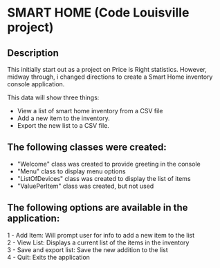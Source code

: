 # SMART HOME (Code Louisville project)

## Description  
This initially start out as a project on Price is Right statistics.  However, midway through, i changed directions to create a Smart Home inventory console application.  

This data will show three things:  
* View a list of smart home inventory from a CSV file  
* Add a new item to the inventory.  
* Export the new list to a CSV file.
  
    
## The following classes were created:  
* "Welcome" class was created to provide greeting in the console
* "Menu" class to display menu options
* "ListOfDevices" class was created to display the list of items
* "ValuePerItem" class was created, but not used
  
  
## The following options are available in the application:  
 1 - Add Item:  Will prompt user for info to add a new item to the list  
 2 - View List:  Displays a current list of the items in the inventory  
 3 - Save and export list:  Save the new addition to the list  
 4 - Quit:  Exits the application  
